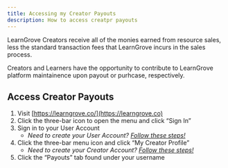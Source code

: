 ```yaml
---
title: Accessing my Creator Payouts
description: How to access creatpr payouts
---
```


LearnGrove Creators receive all of the monies earned from resource sales, less the standard transaction fees that LearnGrove incurs in the sales process. 

Creators and Learners have the opportunity to contribute to LearnGrove platform maintainence upon payout or purhcase, respectively. 

## Access Creator Payouts

1. Visit [https://learngrove.co/](https://learngrove.co)
2. Click the three-bar icon to open the menu and click “Sign In”
3. Sign in to your User Account
    * *Need to create your User Account? [Follow these steps!](https://support.learngrove.co/creators/#create-a-user-account)*
4. Click the three-bar menu icon and click “My Creator Profile”
    * *Need to create your Creator Account? [Follow these steps!](https://support.learngrove.co/creators/#create-a-creator-account)*
5. Click the “Payouts” tab found under your username